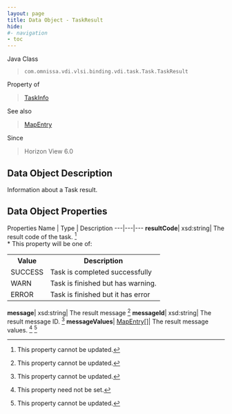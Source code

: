 ```yaml
---
layout: page
title: Data Object - TaskResult
hide:
#- navigation
- toc
---
```






Java Class
> `com.omnissa.vdi.vlsi.binding.vdi.task.Task.TaskResult`

Property of
> [TaskInfo](vdi.task.Task.TaskInfo.md#field_detail)

See also
> [MapEntry](vdi.util.MapEntry.md)

Since
> Horizon View 6.0


## Data Object Description

Information about a Task result.

## Data Object Properties
Properties
Name |  Type |  Description
---|---|---
**resultCode**|  xsd:string|  The result code of the task. [^2] <br>* This property will be one of:<br><table><tr><th>Value</th><th>Description</th></tr><tr><td>SUCCESS</td><td>Task is completed successfully</td></tr><tr><td>WARN</td><td>Task is finished but has warning.</td></tr><tr><td>ERROR</td><td>Task is finished but it has error</td></tr></table>
**message**|  xsd:string|  The result message [^2]
**messageId**|  xsd:string|  The result message ID. [^2]
**messageValues**| [MapEntry[]](vdi.util.MapEntry.md)|  The result message values. [^1] [^2]


 


[^1]: This property need not be set.
[^2]: This property cannot be updated.